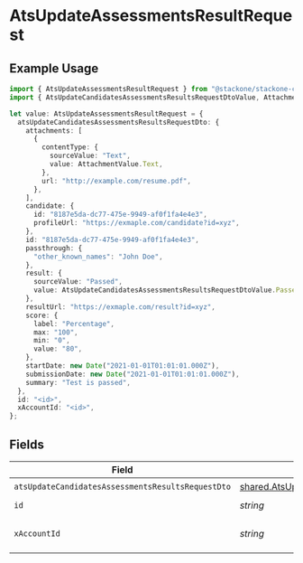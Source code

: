 # AtsUpdateAssessmentsResultRequest

## Example Usage

```typescript
import { AtsUpdateAssessmentsResultRequest } from "@stackone/stackone-client-ts/sdk/models/operations";
import { AtsUpdateCandidatesAssessmentsResultsRequestDtoValue, AttachmentValue } from "@stackone/stackone-client-ts/sdk/models/shared";

let value: AtsUpdateAssessmentsResultRequest = {
  atsUpdateCandidatesAssessmentsResultsRequestDto: {
    attachments: [
      {
        contentType: {
          sourceValue: "Text",
          value: AttachmentValue.Text,
        },
        url: "http://example.com/resume.pdf",
      },
    ],
    candidate: {
      id: "8187e5da-dc77-475e-9949-af0f1fa4e4e3",
      profileUrl: "https://exmaple.com/candidate?id=xyz",
    },
    id: "8187e5da-dc77-475e-9949-af0f1fa4e4e3",
    passthrough: {
      "other_known_names": "John Doe",
    },
    result: {
      sourceValue: "Passed",
      value: AtsUpdateCandidatesAssessmentsResultsRequestDtoValue.Passed,
    },
    resultUrl: "https://exmaple.com/result?id=xyz",
    score: {
      label: "Percentage",
      max: "100",
      min: "0",
      value: "80",
    },
    startDate: new Date("2021-01-01T01:01:01.000Z"),
    submissionDate: new Date("2021-01-01T01:01:01.000Z"),
    summary: "Test is passed",
  },
  id: "<id>",
  xAccountId: "<id>",
};
```

## Fields

| Field                                                                                                                                   | Type                                                                                                                                    | Required                                                                                                                                | Description                                                                                                                             |
| --------------------------------------------------------------------------------------------------------------------------------------- | --------------------------------------------------------------------------------------------------------------------------------------- | --------------------------------------------------------------------------------------------------------------------------------------- | --------------------------------------------------------------------------------------------------------------------------------------- |
| `atsUpdateCandidatesAssessmentsResultsRequestDto`                                                                                       | [shared.AtsUpdateCandidatesAssessmentsResultsRequestDto](../../../sdk/models/shared/atsupdatecandidatesassessmentsresultsrequestdto.md) | :heavy_check_mark:                                                                                                                      | N/A                                                                                                                                     |
| `id`                                                                                                                                    | *string*                                                                                                                                | :heavy_check_mark:                                                                                                                      | N/A                                                                                                                                     |
| `xAccountId`                                                                                                                            | *string*                                                                                                                                | :heavy_check_mark:                                                                                                                      | The account identifier                                                                                                                  |